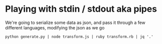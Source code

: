 # Playing with stdin / stdout aka pipes

We're going to serialize some data as json, and pass it through a few different languages, modifying the json as we go

```
python generate.py | node transform.js | ruby transform.rb | jq '.'
```
